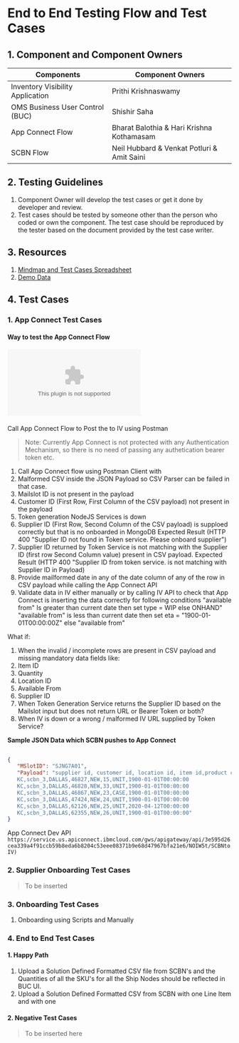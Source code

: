 # End to End Testing Flow and Test Cases

## 1. Component and Component Owners

| Components  | Component Owners |
| ------------- | ------------- |
| Inventory Visibility Application | Prithi Krishnaswamy |
| OMS Business User Control (BUC) | Shishir Saha |
| App Connect Flow | Bharat Balothia & Hari Krishna Kothamasam  |
| SCBN Flow | Neil Hubbard & Venkat Potluri & Amit Saini |

## 2. Testing Guidelines

  1.	Component Owner will develop the test cases or get it done by developer and review.
  1.	Test cases should be tested by someone other than the person who coded or own the component. The test case should be reproduced by the tester based on the document provided by the test case writer.

## 3. Resources
  
1. [Mindmap and Test Cases Spreadsheet](https://ibm.ent.box.com/file/647930438099)
1. [Demo Data](https://github.ibm.com/wcelab/S4S-PerformanceTesting/tree/master/demo_data)
    
## 4. Test Cases

### 1. App Connect Test Cases
#### Way to test the App Connect Flow
#### ![Test Cases and Results](Testing/App%20Connect%20Test%20Cases.docx)
Call App Connect Flow to Post the to IV using Postman

>Note: Currently App Connect is not protected with any Authentication Mechanism, so there is no need of passing any authetication bearer token etc.
1. Call App Connect flow using Postman Client with 
1. Malformed CSV inside the JSON Payload so CSV Parser can be failed in that case.
1. Mailslot ID is not present in the payload
1. Customer ID (First Row, First Column of the CSV payload) not present in the payload
1. Token generation NodeJS Services is down
1. Supplier ID (First Row, Second Column of the CSV payload) is supploed correctly but that is no onboarded in MongoDB Expected Result (HTTP 400 "Supplier ID not found in Token service. Please onboard supplier")
1. Supplier ID returned by Token Service is not matching with the Supplier ID (first row Second Column value) present in CSV payload. Expected Result (HTTP 400 "Supplier ID from token service. is not matching with Supplier ID in Payload)
1. Provide mailformed date in any of the date column of any of the row in CSV payload while calling the App Connect API
1. Validate data in IV either manually or by calling IV API to check that App Connect is inserting the data correctly for following conditions
  "available from" Is greater than current date then set type = WIP else ONHAND"
  "available from" is less than current date then set eta = "1900-01-01T00:00:00Z" else "available from"
      
What if:
1.	When the invalid / incomplete rows are present in CSV payload and missing mandatory data fields like:
  1.	Item ID
  1.	Quantity
  1.	Location ID
  1.	Available From
  1.	Supplier ID
1.	When Token Generation Service returns the Supplier ID based on the Mailslot input but does not return URL or Bearer Token or both?
1.	When IV is down or a wrong / malformed IV URL supplied by Token Service?
	 

   __Sample JSON Data which SCBN pushes to App Connect__
   
   ```json
      
   {
      "MSlotID": "SJNG7A01",
      "Payload": "supplier id, customer id, location id, item id,product class, quantity,uom,available from
      KC,scbn_3,DALLAS,46827,NEW,15,UNIT,1900-01-01T00:00:00
      KC,scbn_3,DALLAS,46828,NEW,33,UNIT,1900-01-01T00:00:00
      KC,scbn_3,DALLAS,46867,NEW,23,CASE,1900-01-01T00:00:00
      KC,scbn_3,DALLAS,47424,NEW,24,UNIT,1900-01-01T00:00:00
      KC,scbn_3,DALLAS,62126,NEW,25,UNIT,2020-04-12T00:00:00
      KC,scbn_3,DALLAS,62355,NEW,26,UNIT,1900-01-01T00:00:00"
   }
   
   ```
   App Connect Dev API `https://service.us.apiconnect.ibmcloud.com/gws/apigateway/api/3e595d26cea339a4f91ccb59b8eda6b8204c53eee08371b9e68d47967bfa21e6/NOIW5t/SCBNtoIV)`
   	
### 2. Supplier Onboarding Test Cases
> To be inserted

### 3. Onboarding Test Cases
1. Onboarding using Scripts and Manually

### 4. End to End Test Cases
#### 1. Happy Path
   1. Upload a Solution Defined Formatted CSV file from SCBN's and the Quantities of all the SKU's for all the Ship Nodes should be reflected in BUC UI.
   2. Upload a Solution Defined Formatted CSV from SCBN with one Line Item and with one 
#### 2. Negative Test Cases
> To be inserted here





